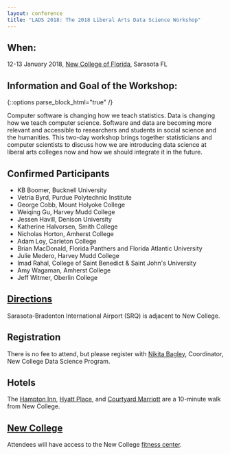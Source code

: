 ```yaml
---
layout: conference
title: "LADS 2018: The 2018 Liberal Arts Data Science Workshop"
---
```


## When:
12-13 January 2018, [New College of Florida](http://www.ncf.edu), Sarasota FL

## Information and Goal of the Workshop:  
{::options parse_block_html="true" /}
<p>
Computer software is changing how we teach statistics. Data is changing how we teach computer science. Software and data are becoming more relevant and accessible to researchers and students in social science and the humanities. This two-day workshop brings together statisticians and computer scientists to discuss how we are introducing data science at liberal arts colleges now and how we should integrate it in the future. 
</p>

## Confirmed Participants

- KB Boomer, Bucknell University
- Vetria Byrd, Purdue Polytechnic Institute
- George Cobb, Mount Holyoke College
- Weiqing Gu, Harvey Mudd College
- Jessen Havill, Denison University
- Katherine Halvorsen, Smith College
- Nicholas Horton, Amherst College
- Adam Loy, Carleton College
- Brian MacDonald, Florida Panthers and Florida Atlantic University
- Julie Medero, Harvey Mudd College
- Imad Rahal, College of Saint Benedict & Saint John's University
- Amy Wagaman, Amherst College
- Jeff Witmer, Oberlin College

## [Directions](https://www.ncf.edu/admissions/visit-campus/maps-and-directions/)
Sarasota-Bradenton International Airport (SRQ) is adjacent to New College.

## Registration
There is no fee to attend, but please register with [Nikita Bagley](nbagley@ncf.edu), Coordinator, New College Data Science Program.

## Hotels
The [Hampton Inn](http://hamptoninn3.hilton.com/en/hotels/florida/hampton-inn-and-suites-sarasota-bradenton-airport-SRQATHX/index.html), [Hyatt Place](https://sarasotabradenton.place.hyatt.com/en/hotel/home.html), and [Courtyard Marriott](http://www.marriott.com/hotels/travel/srqcy-courtyard-sarasota-bradenton-airport/?scid=bb1a189a-fec3-4d19-a255-54ba596febe2) are a 10-minute walk from New College. 

## [New College](https:/www.ncf.edu)
Attendees will have access to the New College [fitness center](https://www.ncf.edu/campus-life/health-safety-and-wellness-mind-body-and-spirit/fitness-center/).
